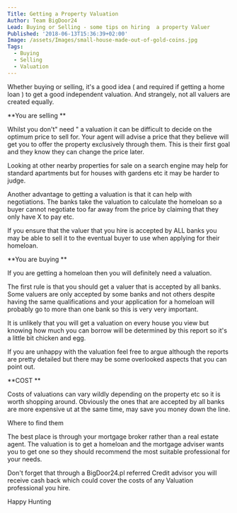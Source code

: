 ```yaml
---
Title: Getting a Property Valuation
Author: Team BigDoor24
Lead: Buying or Selling - some tips on hiring  a property Valuer
Published: '2018-06-13T15:36:39+02:00'
Image: /assets/Images/small-house-made-out-of-gold-coins.jpg
Tags:
  - Buying
  - Selling
  - Valuation
---
```

Whether buying or selling, it's a good idea ( and required if getting a home loan ) to get a good independent valuation. And strangely, not all valuers are created equally.

**You are selling **

Whilst you don't" need " a valuation it can be difficult to decide on the optimum price to sell for. Your agent will advise a price that they believe will get you to offer the property exclusively through them. This is their first goal and they know they can change the price later.

Looking at other nearby properties for sale on a search engine may help for standard apartments but for houses with gardens etc  it may be harder to judge.

Another advantage to getting a valuation is that it can help with negotiations. The banks take the valuation to calculate the homeloan so a buyer cannot negotiate too far away from the price by claiming that they only have X to pay etc.

If you ensure that the valuer that you hire is accepted by ALL banks you may be able to sell it to the eventual buyer to use when applying for their homeloan.

**You are buying **

If you are getting a homeloan then you will definitely need a valuation.

The first rule is that you should get a valuer that is accepted by all banks. Some valuers are only accepted by some banks and not others despite having the same qualifications and your application for a homeloan will probably go to more than one bank so this is very very important.

It is unlikely that you will get a valuation on every house you view but knowing how much you can borrow will be determined by this report so it's a little bit chicken and egg. 

If you are unhappy with the valuation feel free to argue although the reports are pretty detailed but there may be some overlooked aspects that you can point out.

**COST **

Costs of valuations can vary wildly depending on the property etc so it is worth shopping around. Obviously the ones that are accepted by all banks are more expensive ut at the same time, may save you money down the line.

Where to find them

The best place is through your mortgage broker rather than a real estate agent. The valuation is to get a homeloan and the mortgage adviser wants you to get one so they should recommend the most suitable professional for your needs. 

Don't forget that through a BigDoor24.pl referred Credit advisor you will receive cash back which could cover the costs of any Valuation professional you hire.

Happy Hunting
